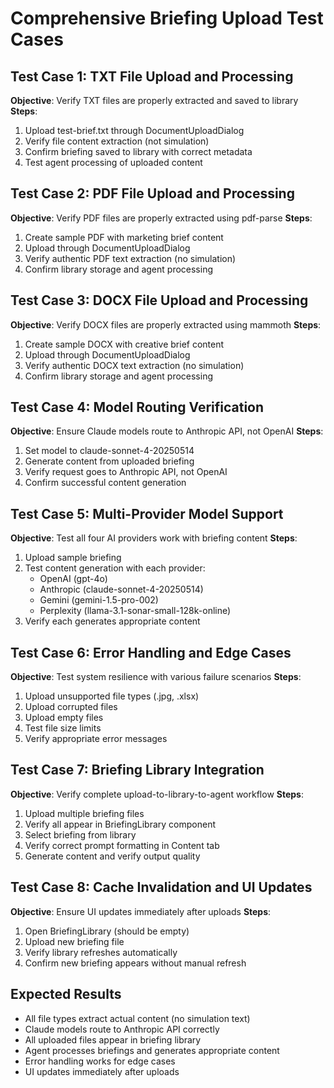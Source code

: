 # Comprehensive Briefing Upload Test Cases

## Test Case 1: TXT File Upload and Processing
**Objective**: Verify TXT files are properly extracted and saved to library
**Steps**:
1. Upload test-brief.txt through DocumentUploadDialog
2. Verify file content extraction (not simulation)
3. Confirm briefing saved to library with correct metadata
4. Test agent processing of uploaded content

## Test Case 2: PDF File Upload and Processing  
**Objective**: Verify PDF files are properly extracted using pdf-parse
**Steps**:
1. Create sample PDF with marketing brief content
2. Upload through DocumentUploadDialog
3. Verify authentic PDF text extraction (no simulation)
4. Confirm library storage and agent processing

## Test Case 3: DOCX File Upload and Processing
**Objective**: Verify DOCX files are properly extracted using mammoth
**Steps**:
1. Create sample DOCX with creative brief content
2. Upload through DocumentUploadDialog
3. Verify authentic DOCX text extraction (no simulation)
4. Confirm library storage and agent processing

## Test Case 4: Model Routing Verification
**Objective**: Ensure Claude models route to Anthropic API, not OpenAI
**Steps**:
1. Set model to claude-sonnet-4-20250514
2. Generate content from uploaded briefing
3. Verify request goes to Anthropic API, not OpenAI
4. Confirm successful content generation

## Test Case 5: Multi-Provider Model Support
**Objective**: Test all four AI providers work with briefing content
**Steps**:
1. Upload sample briefing
2. Test content generation with each provider:
   - OpenAI (gpt-4o)
   - Anthropic (claude-sonnet-4-20250514)
   - Gemini (gemini-1.5-pro-002)
   - Perplexity (llama-3.1-sonar-small-128k-online)
3. Verify each generates appropriate content

## Test Case 6: Error Handling and Edge Cases
**Objective**: Test system resilience with various failure scenarios
**Steps**:
1. Upload unsupported file types (.jpg, .xlsx)
2. Upload corrupted files
3. Upload empty files
4. Test file size limits
5. Verify appropriate error messages

## Test Case 7: Briefing Library Integration
**Objective**: Verify complete upload-to-library-to-agent workflow
**Steps**:
1. Upload multiple briefing files
2. Verify all appear in BriefingLibrary component
3. Select briefing from library
4. Verify correct prompt formatting in Content tab
5. Generate content and verify output quality

## Test Case 8: Cache Invalidation and UI Updates
**Objective**: Ensure UI updates immediately after uploads
**Steps**:
1. Open BriefingLibrary (should be empty)
2. Upload new briefing file
3. Verify library refreshes automatically
4. Confirm new briefing appears without manual refresh

## Expected Results
- All file types extract actual content (no simulation text)
- Claude models route to Anthropic API correctly
- All uploaded files appear in briefing library
- Agent processes briefings and generates appropriate content
- Error handling works for edge cases
- UI updates immediately after uploads